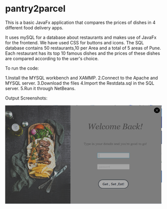 # pantry2parcel
This is a basic JavaFx application that compares the prices of dishes in 4 different food delivery apps.

It uses mySQL for a database about restaurants and makes use of JavaFx for the frontend. We have used CSS for buttons and icons. The SQL database contains 50 restaurants,10 per Area and a total of 5 areas of Pune. Each restaurant has its top 10 famous dishes and the prices of these dishes are compared according to the user's choice.

To run the code:

1.Install the MYSQL workbench and XAMMP. 
2.Connect to the Apache and MYSQL server. 
3.Download the files 
4.Import the Restdata.sql in the SQL server. 
5.Run it through NetBeans.


Output Screenshots:

![Alt text](/login.png?raw=true "Login Page")
